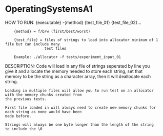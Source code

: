 # OperatingSystemsA1
HOW TO RUN:
    {executable} -{method} {test_file_01} {test_file_02}... 
        
        {method} = f/b/w (first/best/worst)
        
        {test_file} = files of strings to load into allocator minimum of 1 file but can include many
                      test files
        
        Example: ./allocator -f tests/experiment_input_01

DESCRIPTION:
    Code will load in any file of strings seperated by line you give it and allocate the memory needed to store
    each string, set that memory to be the string as a character array, then it will deallocate each string.

    Loading in multiple files will allow you to run test on an allocator with the memory chunks created from
    the previous tests.

    First file loaded in will always need to create new memory chunks for each string as none would have been 
    made before.

    Strings will always be one byte longer than the length of the string to include the \0